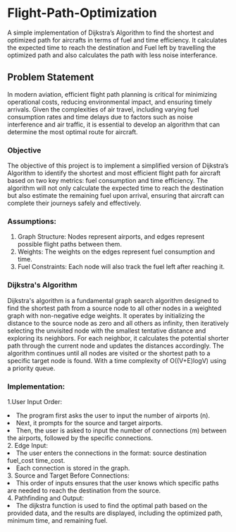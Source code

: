 # Flight-Path-Optimization
 A simple implementation of Dijkstra’s Algorithm to find the shortest and optimized path for aircrafts in terms of fuel and time efficiency. It calculates the expected time to reach the destination and Fuel left by travelling the optimized path and also calculates the path with less noise  interferance.

 ## Problem Statement 
 In modern aviation, efficient flight path planning is critical for minimizing operational costs, reducing environmental impact, and ensuring timely arrivals. Given the complexities of air travel, including varying fuel consumption rates and time delays due to factors such as noise interference and air traffic, it is essential to develop an algorithm that can determine the most optimal route for aircraft.

 ### Objective
The objective of this project is to implement a simplified version of Dijkstra’s Algorithm to identify the shortest and most efficient flight path for aircraft based on two key metrics: fuel consumption and time efficiency. The algorithm will not only calculate the expected time to reach the destination but also estimate the remaining fuel upon arrival, ensuring that aircraft can complete their journeys safely and effectively.

 ### Assumptions:
1. Graph Structure: Nodes represent airports, and edges represent possible flight paths between them.
2. Weights: The weights on the edges represent fuel consumption and  time.
3. Fuel Constraints: Each node will also track the fuel left after reaching it.

 ### Dijkstra's Algorithm
 Dijkstra's algorithm is a fundamental graph search algorithm designed to find the shortest path from a source node to all other nodes in a weighted graph with non-negative edge weights. It operates by initializing the distance to the source node as zero and all others as infinity, then iteratively selecting the unvisited node with the smallest tentative distance and exploring its neighbors. For each neighbor, it calculates the potential shorter path through the current node and updates the distances accordingly. The algorithm continues until all nodes are visited or the shortest path to a specific target node is found. With a time complexity of O((V+E)logV) using a priority queue.

 ### Implementation:
1.User Input Order:
<li>The program first asks the user to input the number of airports (n).</li>
<li>Next, it prompts for the source and target airports.</li>
<li>Then, the user is asked to input the number of connections (m) between the airports, followed by the specific connections.</li>
2. Edge Input:
<li>The user enters the connections in the format: source destination fuel_cost time_cost.</li>
<li>Each connection is stored in the graph.</li>
3. Source and Target Before Connections:
<li>This order of inputs ensures that the user knows which specific paths are needed to reach the destination from the source.</li>
4. Pathfinding and Output:
<li>The dijkstra function is used to find the optimal path based on the provided data, and the results are displayed, including the optimized path, minimum time, and remaining fuel.</li>



